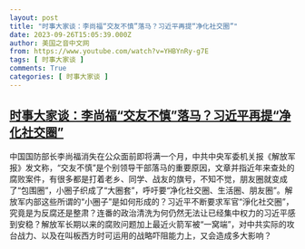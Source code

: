 ```yaml
---
layout: post
title: "时事大家谈：李尚福“交友不慎”落马？习近平再提“净化社交圈”"
date: 2023-09-26T15:05:39.000Z
author: 美国之音中文网
from: https://www.youtube.com/watch?v=YHBYnRy-g7E
tags: [ 时事大家谈 ]
comments: True
categories: [ 时事大家谈 ]
---
```

<!--1695740739000-->
[时事大家谈：李尚福“交友不慎”落马？习近平再提“净化社交圈”](https://www.youtube.com/watch?v=YHBYnRy-g7E)
------

<div>
中国国防部长李尚福消失在公众面前即将满一个月，中共中央军委机关报《解放军报》发文称，“交友不慎”是个别领导干部落马的重要原因，文章并指近年来查处的腐败案件，有很多都是打着老乡、同学、战友的旗号，不知不觉，朋友圈就变成了“包围圈”，小圈子织成了“大圈套”，呼吁要“净化社交圈、生活圈、朋友圈”。解放军内部这些所谓的“小圈子”是如何形成的？习近平不断要求军官“淨化社交圈”，究竟是为反腐还是整肃？连番的政治清洗为何仍然无法让已经集中权力的习近平感到安稳？解放军长期以来的腐败问题加上最近火箭军被“一窝端”，对中共实际的攻台战力、以及在叫板西方时可运用的战略吓阻能力上，又会造成多大影响？
</div>
